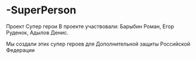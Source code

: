 # -SuperPerson
Проект Супер герои
В проекте участвовали: Барыбин Роман, Егор Руденок, Адылов Денис.

Мы создали этих супер героев для Дополнительной защиты Российской Федерации

